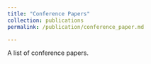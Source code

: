 ```yaml
---
title: "Conference Papers"
collection: publications
permalink: /publication/conference_paper.md

---
```


A list of conference papers.
